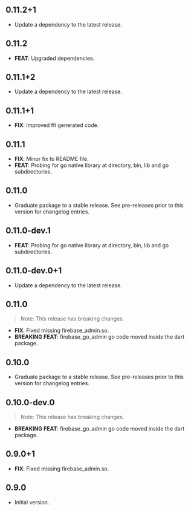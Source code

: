 ## 0.11.2+1

 - Update a dependency to the latest release.

## 0.11.2

 - **FEAT**: Upgraded dependencies.

## 0.11.1+2

 - Update a dependency to the latest release.

## 0.11.1+1

 - **FIX**: Improved ffi generated code.

## 0.11.1

 - **FIX**: Minor fix to README file.
 - **FEAT**: Probing for go native library at <cwd> directory, bin, lib and go subdirectories.

## 0.11.0

 - Graduate package to a stable release. See pre-releases prior to this version for changelog entries.

## 0.11.0-dev.1

 - **FEAT**: Probing for go native library at <cwd> directory, bin, lib and go subdirectories.

## 0.11.0-dev.0+1

 - Update a dependency to the latest release.

## 0.11.0

> Note: This release has breaking changes.

 - **FIX**: Fixed missing firebase_admin.so.
 - **BREAKING** **FEAT**: firebase_go_admin go code moved inside the dart package.

## 0.10.0

 - Graduate package to a stable release. See pre-releases prior to this version for changelog entries.

## 0.10.0-dev.0

> Note: This release has breaking changes.

 - **BREAKING** **FEAT**: firebase_go_admin go code moved inside the dart package.

## 0.9.0+1

 - **FIX**: Fixed missing firebase_admin.so.

## 0.9.0

- Initial version.